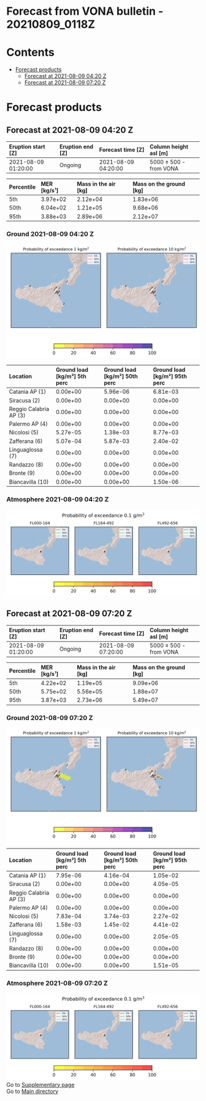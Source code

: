 
Forecast from VONA bulletin - 20210809_0118Z
============================================

Contents
========

* [Forecast products](#forecast-products)
	* [Forecast at 2021-08-09 04:20 Z](#forecast-at-2021-08-09-0420-z)
	* [Forecast at 2021-08-09 07:20 Z](#forecast-at-2021-08-09-0720-z)

# Forecast products

## Forecast at 2021-08-09 04:20 Z
  

|Eruption start [Z]|Eruption end [Z]|Forecast time [Z]|Column height asl [m]|
| :--- | :--- | :--- | :--- |
|2021-08-09 01:20:00|Ongoing|2021-08-09 04:20:00|5000 ± 500 - from VONA|
  
  

|Percentile|MER [kg/s¹]|Mass in the air [kg]|Mass on the ground [kg]|
| :--- | :--- | :--- | :--- |
|5th|3.97e+02|2.12e+04|1.83e+06|
|50th|6.04e+02|1.21e+05|9.68e+06|
|95th|3.88e+03|2.89e+06|2.12e+07|
  

### Ground 2021-08-09 04:20 Z
  
![](./figures/probability_grd_2021_08_09_0420_scenario_1.png)  
  
  
  
  
  
  
  
  
  

|Location|Ground load [kg/m²] 5th perc|Ground load [kg/m²] 50th perc|Ground load [kg/m²] 95th perc|
| :--- | :--- | :--- | :--- |
|Catania AP (1)|0.00e+00|5.96e-06|6.81e-03|
|Siracusa (2)|0.00e+00|0.00e+00|0.00e+00|
|Reggio Calabria AP (3)|0.00e+00|0.00e+00|0.00e+00|
|Palermo AP (4)|0.00e+00|0.00e+00|0.00e+00|
|Nicolosi (5)|5.27e-05|1.38e-03|8.77e-03|
|Zafferana (6)|5.07e-04|5.87e-03|2.40e-02|
|Linguaglossa (7)|0.00e+00|0.00e+00|0.00e+00|
|Randazzo (8)|0.00e+00|0.00e+00|0.00e+00|
|Bronte (9)|0.00e+00|0.00e+00|0.00e+00|
|Biancavilla (10)|0.00e+00|0.00e+00|1.50e-06|
  

### Atmosphere 2021-08-09 04:20 Z
  
![](./figures/probability_air_2021_08_09_0420_scenario_1_conclev_1.png)
## Forecast at 2021-08-09 07:20 Z
  

|Eruption start [Z]|Eruption end [Z]|Forecast time [Z]|Column height asl [m]|
| :--- | :--- | :--- | :--- |
|2021-08-09 01:20:00|Ongoing|2021-08-09 07:20:00|5000 ± 500 - from VONA|
  
  

|Percentile|MER [kg/s¹]|Mass in the air [kg]|Mass on the ground [kg]|
| :--- | :--- | :--- | :--- |
|5th|4.22e+02|1.19e+05|9.09e+06|
|50th|5.75e+02|5.56e+05|1.88e+07|
|95th|3.87e+03|2.73e+06|5.49e+07|
  

### Ground 2021-08-09 07:20 Z
  
![](./figures/probability_grd_2021_08_09_0720_scenario_1.png)  
  
  
  
  
  
  
  
  
  

|Location|Ground load [kg/m²] 5th perc|Ground load [kg/m²] 50th perc|Ground load [kg/m²] 95th perc|
| :--- | :--- | :--- | :--- |
|Catania AP (1)|7.95e-06|4.16e-04|1.05e-02|
|Siracusa (2)|0.00e+00|0.00e+00|4.05e-05|
|Reggio Calabria AP (3)|0.00e+00|0.00e+00|0.00e+00|
|Palermo AP (4)|0.00e+00|0.00e+00|0.00e+00|
|Nicolosi (5)|7.83e-04|3.74e-03|2.27e-02|
|Zafferana (6)|1.58e-03|1.45e-02|4.41e-02|
|Linguaglossa (7)|0.00e+00|0.00e+00|2.05e-05|
|Randazzo (8)|0.00e+00|0.00e+00|0.00e+00|
|Bronte (9)|0.00e+00|0.00e+00|0.00e+00|
|Biancavilla (10)|0.00e+00|0.00e+00|1.51e-05|
  

### Atmosphere 2021-08-09 07:20 Z
  
![](./figures/probability_air_2021_08_09_0720_scenario_1_conclev_1.png)  
Go to [Supplementary page](Supplementary_page.md)  
Go to [Main directory](https://github.com/federicapardini/Real_time_ash_forecast)